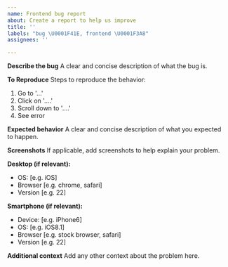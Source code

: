 ```yaml
---
name: Frontend bug report
about: Create a report to help us improve
title: ''
labels: "bug \U0001F41E, frontend \U0001F3A8"
assignees: ''

---
```


**Describe the bug**
A clear and concise description of what the bug is.

**To Reproduce**
Steps to reproduce the behavior:
1. Go to '...'
2. Click on '....'
3. Scroll down to '....'
4. See error

**Expected behavior**
A clear and concise description of what you expected to happen.

**Screenshots**
If applicable, add screenshots to help explain your problem.

**Desktop (if relevant):**
 - OS: [e.g. iOS]
 - Browser [e.g. chrome, safari]
 - Version [e.g. 22]

**Smartphone (if relevant):**
 - Device: [e.g. iPhone6]
 - OS: [e.g. iOS8.1]
 - Browser [e.g. stock browser, safari]
 - Version [e.g. 22]

**Additional context**
Add any other context about the problem here.
